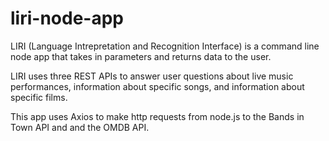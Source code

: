 # liri-node-app

LIRI (Language Intrepretation and Recognition Interface) is a command line node app that takes in parameters and returns data to the user. 


LIRI uses three REST APIs to answer user questions about live music performances, information about specific songs, and information about specific films. 


This app uses Axios to make http requests from node.js to the Bands in Town API and and the OMDB API. 

